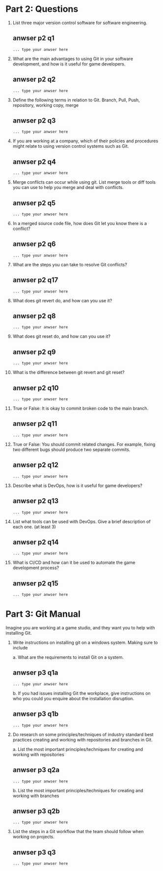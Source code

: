 # Part 2: Questions 

1. List three major version control software for software engineering.
    ## anwser p2 q1
    ```
    ... type your anwser here
    ```

2. What are the main advantages to using Git in your software development, and how is it useful for game developers.
    ## anwser p2 q2
    ```
    ... type your anwser here
    ```

3. Define the following terms in relation to Git. Branch, Pull, Push, repository, working copy, merge
    ## anwser p2 q3
    ```
    ... type your anwser here
    ```

4. If you are working at a company, which of their policies and procedures might relate to using version control systems such as Git.
    ## anwser p2 q4
    ```
    ... type your anwser here
    ```

5. Merge conflicts can occur while using git. List merge tools or diff tools you can use to help you merge and deal with conflicts.
    ## anwser p2 q5
    ```
    ... type your anwser here
    ```

6. In a merged source code file, how does Git let you know there is a conflict?
    ## anwser p2 q6
    ```
    ... type your anwser here
    ```

7. What are the steps you can take to resolve Git conflicts?
    ## anwser p2 q17
    ```
    ... type your anwser here
    ```

8. What does git revert do, and how can you use it?
    ## anwser p2 q8
    ```
    ... type your anwser here
    ```

9. What does git reset do, and how can you use it? 
    ## anwser p2 q9
    ```
    ... type your anwser here
    ```

10. What is the difference between git revert and git reset?
    ## anwser p2 q10
    ```
    ... type your anwser here
    ```

11. True or False: It is okay to commit broken code to the main branch.
    ## anwser p2 q11
    ```
    ... type your anwser here
    ```

12. True or False: You should commit related changes. For example, fixing two different bugs should produce two separate commits.
    ## anwser p2 q12
    ```
    ... type your anwser here
    ```

13. Describe what is DevOps, how is it useful for game developers?
    ## anwser p2 q13
    ```
    ... type your anwser here
    ```

14. List what tools can be used with DevOps. Give a brief description of each one. (at least 3)
    ## anwser p2 q14
    ```
    ... type your anwser here
    ```

15. What is CI/CD and how can it be used to automate the game development process?
    ## anwser p2 q15
    ```
    ... type your anwser here
    ```

# Part 3: Git Manual
Imagine you are working at a game studio, and they want you to help with installing Git. 

1. Write instructions on installing git on a windows system. Making sure to include

    a. What are the requirements to install Git on a system.
    ## anwser p3 q1a

    ```
    ... type your anwser here
    ```

    b. If you had issues installing Git the workplace, give instructions on who you could you enquire about the installation disruption.
    ## anwser p3 q1b

    ```
    ... type your anwser here
    ```

2. Do research on some principles/techniques of industry standard best practices creating and working with repositories and branches in Git.

    a. List the most important principles/techniques for creating and working with repositories
    ## anwser p3 q2a

    ```
    ... type your anwser here
    ```

    b. List the most important principles/techniques for creating and working with branches
    
    ## anwser p3 q2b
    ```
    ... type your anwser here
    ```

3. List the steps in a Git workflow that the team should follow when working on projects.
    ## anwser p3 q3

    ```
    ... type your anwser here
    ```
